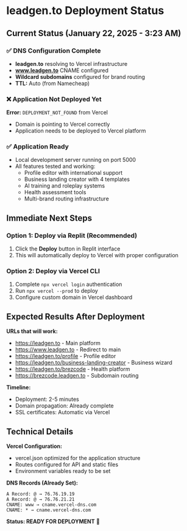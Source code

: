 # leadgen.to Deployment Status

## Current Status (January 22, 2025 - 3:23 AM)

### ✅ DNS Configuration Complete
- **leadgen.to** resolving to Vercel infrastructure
- **www.leadgen.to** CNAME configured  
- **Wildcard subdomains** configured for brand routing
- **TTL:** Auto (from Namecheap)

### ❌ Application Not Deployed Yet
**Error:** `DEPLOYMENT_NOT_FOUND` from Vercel
- Domain is pointing to Vercel correctly
- Application needs to be deployed to Vercel platform

### ✅ Application Ready
- Local development server running on port 5000
- All features tested and working:
  - Profile editor with international support
  - Business landing creator with 4 templates
  - AI training and roleplay systems
  - Health assessment tools
  - Multi-brand routing infrastructure

## Immediate Next Steps

### Option 1: Deploy via Replit (Recommended)
1. Click the **Deploy** button in Replit interface
2. This will automatically deploy to Vercel with proper configuration

### Option 2: Deploy via Vercel CLI
1. Complete `npx vercel login` authentication
2. Run `npx vercel --prod` to deploy
3. Configure custom domain in Vercel dashboard

## Expected Results After Deployment

**URLs that will work:**
- https://leadgen.to - Main platform
- https://www.leadgen.to - Redirect to main
- https://leadgen.to/profile - Profile editor
- https://leadgen.to/business-landing-creator - Business wizard
- https://leadgen.to/brezcode - Health platform
- https://brezcode.leadgen.to - Subdomain routing

**Timeline:**
- Deployment: 2-5 minutes
- Domain propagation: Already complete
- SSL certificates: Automatic via Vercel

## Technical Details

**Vercel Configuration:**
- vercel.json optimized for the application structure
- Routes configured for API and static files
- Environment variables ready to be set

**DNS Records (Already Set):**
```
A Record: @ → 76.76.19.19
A Record: @ → 76.76.21.21  
CNAME: www → cname.vercel-dns.com
CNAME: * → cname.vercel-dns.com
```

**Status: READY FOR DEPLOYMENT** 🚀